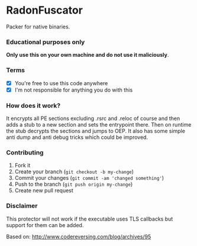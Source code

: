 # RadonFuscator
Packer for native binaries.

### Educational purposes only
**Only use this on your own machine and do not use it maliciously**. 

### Terms
- [x] You're free to use this code anywhere
- [x] I'm not responsible for anything you do with this

### How does it work?
It encrypts all PE sections excluding .rsrc and .reloc of course and then adds a stub to a new section and sets the entrypoint there.
Then on runtime the stub decrypts the sections and jumps to OEP. It also has some simple anti dump and anti debug tricks which could be improved.

### Contributing
1. Fork it
2. Create your branch (`git checkout -b my-change`)
3. Commit your changes (`git commit -am 'changed something'`)
4. Push to the branch (`git push origin my-change`)
5. Create new pull request

### Disclaimer
This protector will not work if the executable uses TLS callbacks but support for them can be added.

Based on: http://www.codereversing.com/blog/archives/95
